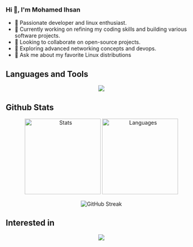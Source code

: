### Hi 👋, I'm Mohamed Ihsan 

- 🤖 Passionate developer and linux enthusiast.
- 🔭 Currently working on refining my coding skills and building various software projects.
- 👯 Looking to collaborate on open-source projects.
- 🤔 Exploring advanced networking concepts and devops.
- 💬 Ask me about my favorite Linux distributions

## Languages and Tools
<p align="center">
  <img src="https://skillicons.dev/icons?i=bash,c,java,py,go,react,nodejs,mysql,idea,vim,vscode,&perline=7" />
</p>

## Github Stats
<div align="center">
  <img src="https://github-readme-stats.vercel.app/api?username=pmihsan&theme=tokyonight&card_width=250" alt="Stats" style="height: 200px">
  <img src="https://github-readme-stats.vercel.app/api/top-langs?username=pmihsan&theme=tokyonight&hide=lex,yacc&layout=compact&langs_count=5&card_width=200" alt="Languages" style="height: 200px;">
</div>

<p align="center">
  <img src="https://github-readme-streak-stats.herokuapp.com/?user=pmihsan&theme=tokyonight" alt="GitHub Streak">
</p>

## Interested in
<p align="center">
<img src="https://skillicons.dev/icons?i=linux,docker,kubernetes" />
</p>

<!--
## Github stats
![Stats](https://github-readme-stats.vercel.app/api?username=pmihsan)
![Top Languages](https://github-readme-stats-git-masterrstaa-rickstaa.vercel.app/api/top-langs/?username=pmihsan&theme=tokyonight&hide=lex,yacc&langs_count=3)
-->

<!--
**pmihsan/pmihsan** is a ✨ _special_ ✨ repository because its `README.md` (this file) appears on your GitHub profile.

Here are some ideas to get you started:

- 🔭 I’m currently working on ...
- 🌱 I’m currently learning ...
- 👯 I’m looking to collaborate on ...
- 🤔 I’m looking for help with ...
- 💬 Ask me about ...
- 📫 How to reach me: ...
- 😄 Pronouns: ...
- ⚡ Fun fact: ...
-->
